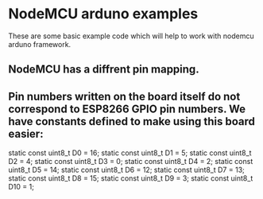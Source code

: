 

NodeMCU arduno examples
=============================
These are some basic example code  which  will help to work with nodemcu arduno framework.


NodeMCU has a diffrent  pin mapping.
---------------------------------------------------------
Pin numbers written on the board itself do not correspond to ESP8266 GPIO pin numbers. We have constants defined to make using this board easier:
------------------------------------------------------------------------------------------------------------------------------------------------------------------------------------------------------------------------

static const uint8_t D0   = 16;
static const uint8_t D1   = 5;
static const uint8_t D2   = 4;
static const uint8_t D3   = 0;
static const uint8_t D4   = 2;
static const uint8_t D5   = 14;
static const uint8_t D6   = 12;
static const uint8_t D7   = 13;
static const uint8_t D8   = 15;
static const uint8_t D9   = 3;
static const uint8_t D10  = 1;
